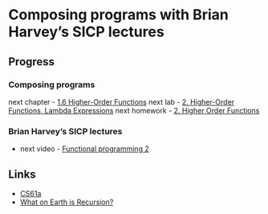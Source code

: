 # Composing programs with Brian Harvey’s SICP lectures

## Progress

### Composing programs

next chapter - [1.6 Higher-Order Functions](https://composingprograms.com/pages/16-higher-order-functions.html)
next lab - [2. Higher-Order Functions, Lambda Expressions](https://cs61a.org/lab/lab02/)
next homework - [2. Higher Order Functions](https://cs61a.org/hw/hw02/)

### Brian Harvey’s SICP lectures
-	next video - [Functional programming 2](https://archive.org/details/ucberkeley_webcast_TTK2lZoWbPQ)

## Links

- [CS61a](https://cs61a.org/)
- [What on Earth is Recursion?](https://youtu.be/Mv9NEXX1VHc)
